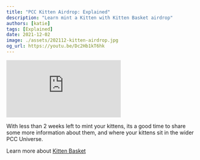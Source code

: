 ```yaml
---
title: "PCC Kitten Airdrop: Explained"
description: "Learn mint a Kitten with Kitten Basket airdrop"
authors: [katie]
tags: [Explained]
date: 2021-12-02
image: ./assets/202112-kitten-airdrop.jpg
og_url: https://youtu.be/Dc2Hb1kT6hk
---
```


<iframe src="https://www.youtube.com/embed/Dc2Hb1kT6hk" title="YouTube video player" frameborder="0" allow="accelerometer; autoplay; clipboard-write; encrypted-media; gyroscope; picture-in-picture" allowFullScreen></iframe>

<!--truncate-->

With less than 2 weeks left to mint your kittens, its a good time to share some more information about them, and where your kittens sit in the wider PCC Universe. 

Learn more about [Kitten Basket](/collections/kittyvault-purrks/kitten-basket)